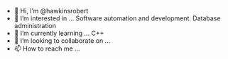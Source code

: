 - 👋 Hi, I’m @hawkinsrobert
- 👀 I’m interested in ... Software automation and development. Database administration
- 🌱 I’m currently learning ... C++
- 💞️ I’m looking to collaborate on ...
- 📫 How to reach me ...

<!---
hawkinsrobert/hawkinsrobert is a ✨ special ✨ repository because its `README.md` (this file) appears on your GitHub profile.
You can click the Preview link to take a look at your changes.
--->
